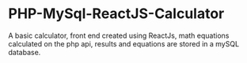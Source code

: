 # PHP-MySql-ReactJS-Calculator
A basic calculator, front end created using ReactJs, math equations calculated on the php api, results and equations are stored in a mySQL database.
